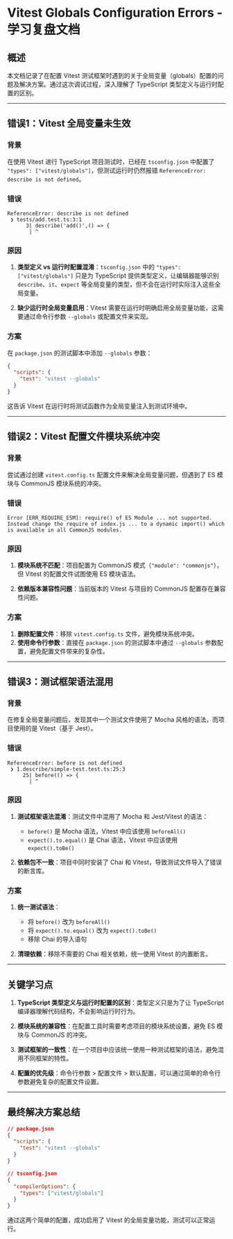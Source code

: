 # Vitest Globals Configuration Errors - 学习复盘文档

## 概述
本文档记录了在配置 Vitest 测试框架时遇到的关于全局变量（globals）配置的问题及解决方案。通过这次调试过程，深入理解了 TypeScript 类型定义与运行时配置的区别。

---

## 错误1：Vitest 全局变量未生效

### 背景
在使用 Vitest 进行 TypeScript 项目测试时，已经在 `tsconfig.json` 中配置了 `"types": ["vitest/globals"]`，但测试运行时仍然报错 `ReferenceError: describe is not defined`。

### 错误
```
ReferenceError: describe is not defined
 ❯ tests/add.test.ts:3:1
      3| describe('add()',() => {
       | ^
```

### 原因
1. **类型定义 vs 运行时配置混淆**：`tsconfig.json` 中的 `"types": ["vitest/globals"]` 只是为 TypeScript 提供类型定义，让编辑器能够识别 `describe`、`it`、`expect` 等全局变量的类型，但不会在运行时实际注入这些全局变量。

2. **缺少运行时全局变量启用**：Vitest 需要在运行时明确启用全局变量功能，这需要通过命令行参数 `--globals` 或配置文件来实现。

### 方案
在 `package.json` 的测试脚本中添加 `--globals` 参数：
```json
{
  "scripts": {
    "test": "vitest --globals"
  }
}
```

这告诉 Vitest 在运行时将测试函数作为全局变量注入到测试环境中。

---

## 错误2：Vitest 配置文件模块系统冲突

### 背景
尝试通过创建 `vitest.config.ts` 配置文件来解决全局变量问题，但遇到了 ES 模块与 CommonJS 模块系统的冲突。

### 错误
```
Error [ERR_REQUIRE_ESM]: require() of ES Module ... not supported.
Instead change the require of index.js ... to a dynamic import() which is available in all CommonJS modules.
```

### 原因
1. **模块系统不匹配**：项目配置为 CommonJS 模式（`"module": "commonjs"`），但 Vitest 的配置文件试图使用 ES 模块语法。

2. **依赖版本兼容性问题**：当前版本的 Vitest 与项目的 CommonJS 配置存在兼容性问题。

### 方案
1. **删除配置文件**：移除 `vitest.config.ts` 文件，避免模块系统冲突。
2. **使用命令行参数**：直接在 `package.json` 的测试脚本中通过 `--globals` 参数配置，避免配置文件带来的复杂性。

---

## 错误3：测试框架语法混用

### 背景
在修复全局变量问题后，发现其中一个测试文件使用了 Mocha 风格的语法，而项目使用的是 Vitest（基于 Jest）。

### 错误
```
ReferenceError: before is not defined
 ❯ 1.describe/simple-test.test.ts:25:3
     25| before(() => {
       | ^
```

### 原因
1. **测试框架语法混淆**：测试文件中混用了 Mocha 和 Jest/Vitest 的语法：
   - `before()` 是 Mocha 语法，Vitest 中应该使用 `beforeAll()`
   - `expect().to.equal()` 是 Chai 语法，Vitest 中应该使用 `expect().toBe()`

2. **依赖包不一致**：项目中同时安装了 Chai 和 Vitest，导致测试文件导入了错误的断言库。

### 方案
1. **统一测试语法**：
   - 将 `before()` 改为 `beforeAll()`
   - 将 `expect().to.equal()` 改为 `expect().toBe()`
   - 移除 Chai 的导入语句

2. **清理依赖**：移除不需要的 Chai 相关依赖，统一使用 Vitest 的内置断言。

---

## 关键学习点

1. **TypeScript 类型定义与运行时配置的区别**：类型定义只是为了让 TypeScript 编译器理解代码结构，不会影响运行时行为。

2. **模块系统的兼容性**：在配置工具时需要考虑项目的模块系统设置，避免 ES 模块与 CommonJS 的冲突。

3. **测试框架的一致性**：在一个项目中应该统一使用一种测试框架的语法，避免混用不同框架的特性。

4. **配置的优先级**：命令行参数 > 配置文件 > 默认配置，可以通过简单的命令行参数避免复杂的配置文件设置。

---

## 最终解决方案总结

```json
// package.json
{
  "scripts": {
    "test": "vitest --globals"
  }
}
```

```json
// tsconfig.json
{
  "compilerOptions": {
    "types": ["vitest/globals"]
  }
}
```

通过这两个简单的配置，成功启用了 Vitest 的全局变量功能，测试可以正常运行。
